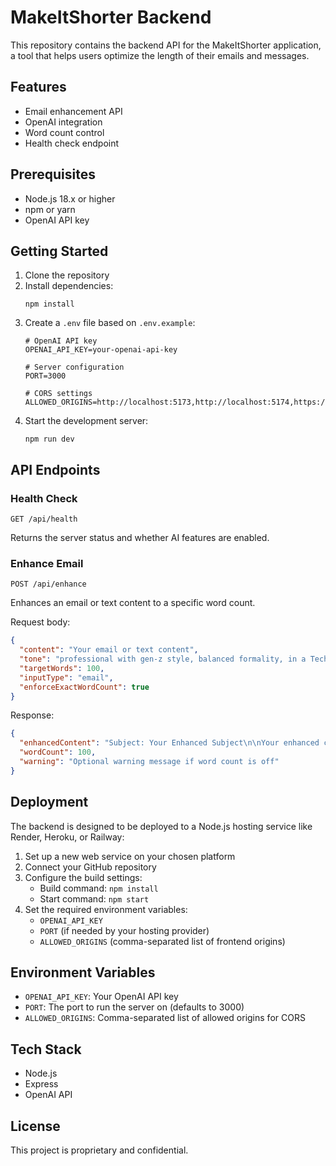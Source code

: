 # MakeItShorter Backend

This repository contains the backend API for the MakeItShorter application, a tool that helps users optimize the length of their emails and messages.

## Features

- Email enhancement API
- OpenAI integration
- Word count control
- Health check endpoint

## Prerequisites

- Node.js 18.x or higher
- npm or yarn
- OpenAI API key

## Getting Started

1. Clone the repository
2. Install dependencies:
   ```
   npm install
   ```
3. Create a `.env` file based on `.env.example`:
   ```
   # OpenAI API key
   OPENAI_API_KEY=your-openai-api-key

   # Server configuration
   PORT=3000

   # CORS settings
   ALLOWED_ORIGINS=http://localhost:5173,http://localhost:5174,https://makeitshorter.netlify.app
   ```
4. Start the development server:
   ```
   npm run dev
   ```

## API Endpoints

### Health Check
```
GET /api/health
```
Returns the server status and whether AI features are enabled.

### Enhance Email
```
POST /api/enhance
```
Enhances an email or text content to a specific word count.

Request body:
```json
{
  "content": "Your email or text content",
  "tone": "professional with gen-z style, balanced formality, in a Tech Company context, emphasizing Tech-savvy, Concise, Emoji-friendly 😊",
  "targetWords": 100,
  "inputType": "email",
  "enforceExactWordCount": true
}
```

Response:
```json
{
  "enhancedContent": "Subject: Your Enhanced Subject\n\nYour enhanced content...",
  "wordCount": 100,
  "warning": "Optional warning message if word count is off"
}
```

## Deployment

The backend is designed to be deployed to a Node.js hosting service like Render, Heroku, or Railway:

1. Set up a new web service on your chosen platform
2. Connect your GitHub repository
3. Configure the build settings:
   - Build command: `npm install`
   - Start command: `npm start`
4. Set the required environment variables:
   - `OPENAI_API_KEY`
   - `PORT` (if needed by your hosting provider)
   - `ALLOWED_ORIGINS` (comma-separated list of frontend origins)

## Environment Variables

- `OPENAI_API_KEY`: Your OpenAI API key
- `PORT`: The port to run the server on (defaults to 3000)
- `ALLOWED_ORIGINS`: Comma-separated list of allowed origins for CORS

## Tech Stack

- Node.js
- Express
- OpenAI API

## License

This project is proprietary and confidential.
